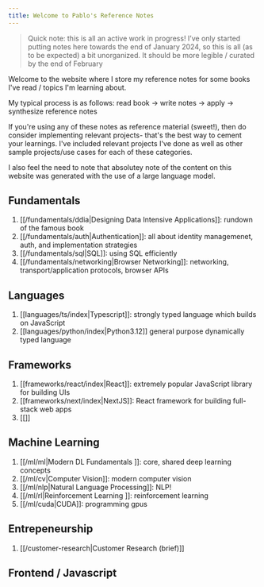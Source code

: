 ```yaml
---
title: Welcome to Pablo's Reference Notes
---
```

> Quick note: this is all an active work in progress! I’ve only started putting notes here towards the end of January 2024, so this is all (as to be expected) a bit unorganized. It should be more legible / curated by the end of February

Welcome to the website where I store my reference notes for some books I've read / topics I'm learning about. 

My typical process is as follows: read book -> write notes -> apply -> synthesize reference notes

If you're using any of these notes as reference material (sweet!), then do consider implementing relevant projects- that's the best way to cement your learnings. I've included relevant projects I've done as well as other sample projects/use cases for each of these categories.

I also feel the need to note that absolutey note of the content on this website was generated with the use of a large language model.

## Fundamentals
1. [[/fundamentals/ddia|Designing Data Intensive Applications]]: rundown of the famous book
2. [[/fundamentals/auth|Authentication]]: all about identity managemenet, auth, and implementation strategies
3. [[/fundamentals/sql|SQL]]: using SQL efficiently
4. [[/fundamentals/networking|Browser Networking]]: networking, transport/application protocols, browser APIs
## Languages
1. [[languages/ts/index|Typescript]]: strongly typed language which builds on JavaScript
2. [[languages/python/index|Python3.12]] general purpose dynamically typed language

## Frameworks
1. [[frameworks/react/index|React]]: extremely popular JavaScript library for building UIs
2. [[frameworks/next/index|NextJS]]: React framework for building full-stack web apps
3. [[]]

## Machine Learning
1. [[/ml/ml|Modern DL Fundamentals ]]: core, shared deep learning concepts
2. [[/ml/cv|Computer Vision]]: modern computer vision
3. [[/ml/nlp|Natural Language Processing]]: NLP!
4. [[/ml/rl|Reinforcement Learning ]]: reinforcement learning
4. [[/ml/cuda|CUDA]]: programming gpus
## Entrepeneurship
1. [[/customer-research|Customer Research (brief)]]

## Frontend / Javascript